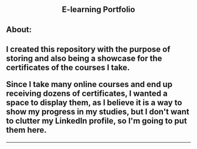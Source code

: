 <h2 align="center">E-learning Portfolio</h2>

<h2>About:<h2>

I created this repository with the purpose of storing and also being a showcase for the certificates of the courses I take.

Since I take many online courses and end up receiving dozens of certificates, I wanted a space to display them, as I believe it is a way to show my progress in my studies, but I don't want to clutter my LinkedIn profile, so I'm going to put them here.

---
